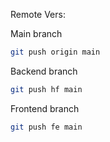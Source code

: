 Remote Vers:

Main branch
```bash
git push origin main
```

Backend branch
```bash
git push hf main
```

Frontend branch
```bash
git push fe main
```